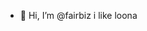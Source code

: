 - 👋 Hi, I’m @fairbiz
i like loona

<!---
fairbiz/fairbiz is a ✨ special ✨ repository because its `README.md` (this file) appears on your GitHub profile.
You can click the Preview link to take a look at your changes.
--->

